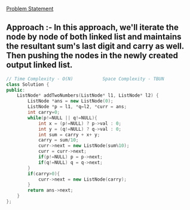 [Problem Statement](https://leetcode.com/problems/add-two-numbers/)

## Approach :- In this approach, we'll iterate the node by node of both linked list and maintains the resultant sum's last digit and carry as well. Then pushing the nodes in the newly created output linked list.

```cpp
// Time Complexity - O(N)           Space Complexity - TBUN
class Solution {
public:
    ListNode* addTwoNumbers(ListNode* l1, ListNode* l2) {
        ListNode *ans = new ListNode(0);
        ListNode *p = l1, *q=l2, *curr = ans;
        int carry=0;
        while(p!=NULL || q!=NULL){
            int x = (p!=NULL) ? p->val : 0;
            int y = (q!=NULL) ? q->val : 0;
            int sum = carry + x+ y;
            carry = sum/10;
            curr->next = new ListNode(sum%10);
            curr = curr->next;
            if(p!=NULL) p = p->next;
            if(q!=NULL) q = q->next;
        }
        if(carry>0){
            curr->next = new ListNode(carry);
        }
        return ans->next;
    }
};
```
